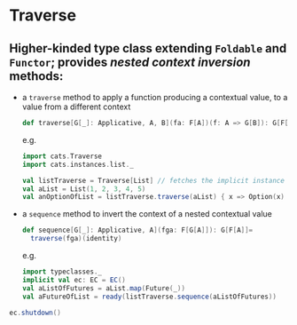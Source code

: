 # Traverse

## Higher-kinded type class extending `Foldable` and `Functor`; provides _nested context inversion_ methods:
 - a `traverse` method to apply a function producing a contextual value, to a value from a different context
   ```scala
   def traverse[G[_]: Applicative, A, B](fa: F[A])(f: A => G[B]): G[F[B]]
   ```
   e.g.
   ```scala mdoc
   import cats.Traverse
   import cats.instances.list._
   
   val listTraverse = Traverse[List] // fetches the implicit instance
   val aList = List(1, 2, 3, 4, 5)
   val anOptionOfList = listTraverse.traverse(aList) { x => Option(x) }
   ```
 - a `sequence` method to invert the context of a nested contextual value
   ```scala
   def sequence[G[_]: Applicative, A](fga: F[G[A]]): G[F[A]]=
     traverse(fga)(identity)
   ```
   e.g.
   ```scala mdoc
   import typeclasses._
   implicit val ec: EC = EC()
   val aListOfFutures = aList.map(Future(_))
   val aFutureOfList = ready(listTraverse.sequence(aListOfFutures))
   ```

```scala mdoc:invisible
ec.shutdown()
```